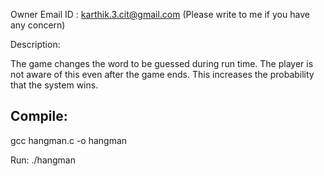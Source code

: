 Owner Email ID : karthik.3.cit@gmail.com (Please write to me if you have any concern)

Description:

The game changes the word to be guessed during run time. The player is not aware of this even after the game ends. This increases the probability that the system wins.

Compile:
----------

gcc hangman.c -o hangman

Run:
./hangman


